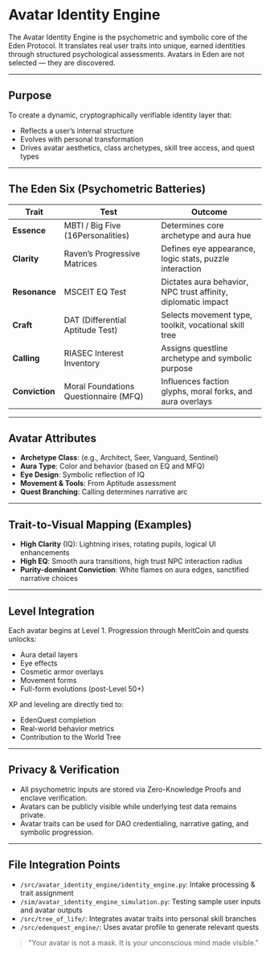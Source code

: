 # Avatar Identity Engine

The Avatar Identity Engine is the psychometric and symbolic core of the Eden Protocol. It translates real user traits into unique, earned identities through structured psychological assessments. Avatars in Eden are not selected — they are discovered.

---

## Purpose

To create a dynamic, cryptographically verifiable identity layer that:
- Reflects a user’s internal structure
- Evolves with personal transformation
- Drives avatar aesthetics, class archetypes, skill tree access, and quest types

---

## The Eden Six (Psychometric Batteries)

| Trait | Test | Outcome |
|-------|------|---------|
| **Essence** | MBTI / Big Five (16Personalities) | Determines core archetype and aura hue |
| **Clarity** | Raven’s Progressive Matrices | Defines eye appearance, logic stats, puzzle interaction |
| **Resonance** | MSCEIT EQ Test | Dictates aura behavior, NPC trust affinity, diplomatic impact |
| **Craft** | DAT (Differential Aptitude Test) | Selects movement type, toolkit, vocational skill tree |
| **Calling** | RIASEC Interest Inventory | Assigns questline archetype and symbolic purpose |
| **Conviction** | Moral Foundations Questionnaire (MFQ) | Influences faction glyphs, moral forks, and aura overlays |

---

## Avatar Attributes

- **Archetype Class**: (e.g., Architect, Seer, Vanguard, Sentinel)
- **Aura Type**: Color and behavior (based on EQ and MFQ)
- **Eye Design**: Symbolic reflection of IQ
- **Movement & Tools**: From Aptitude assessment
- **Quest Branching**: Calling determines narrative arc

---

## Trait-to-Visual Mapping (Examples)

- **High Clarity** (IQ): Lightning irises, rotating pupils, logical UI enhancements
- **High EQ**: Smooth aura transitions, high trust NPC interaction radius
- **Purity-dominant Conviction**: White flames on aura edges, sanctified narrative choices

---

## Level Integration

Each avatar begins at Level 1. Progression through MeritCoin and quests unlocks:
- Aura detail layers
- Eye effects
- Cosmetic armor overlays
- Movement forms
- Full-form evolutions (post-Level 50+)

XP and leveling are directly tied to:
- EdenQuest completion
- Real-world behavior metrics
- Contribution to the World Tree

---

## Privacy & Verification

- All psychometric inputs are stored via Zero-Knowledge Proofs and enclave verification.
- Avatars can be publicly visible while underlying test data remains private.
- Avatar traits can be used for DAO credentialing, narrative gating, and symbolic progression.

---

## File Integration Points

- `/src/avatar_identity_engine/identity_engine.py`: Intake processing & trait assignment
- `/sim/avatar_identity_engine_simulation.py`: Testing sample user inputs and avatar outputs
- `/src/tree_of_life/`: Integrates avatar traits into personal skill branches
- `/src/edenquest_engine/`: Uses avatar profile to generate relevant quests

> "Your avatar is not a mask. It is your unconscious mind made visible."

